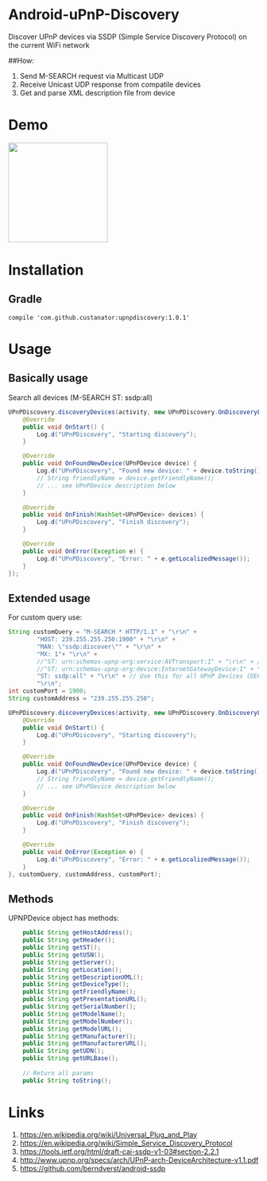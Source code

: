 # Android-uPnP-Discovery
Discover UPnP devices via SSDP (Simple Service Discovery Protocol) on the current WiFi network

##How:

1. Send M-SEARCH request via Multicast UDP
2. Receive Unicast UDP response from compatile devices
3. Get and parse XML description file from device

# Demo
 
<img src="https://github.com/custanator/android-upnp-discovery/raw/master/img/sample0.png" width="200" height="200"/>

# Installation
## Gradle
```text
compile 'com.github.custanator:upnpdiscovery:1.0.1'
```

# Usage
## Basically usage
Search all devices (M-SEARCH ST: ssdp:all)

```java
UPnPDiscovery.discoveryDevices(activity, new UPnPDiscovery.OnDiscoveryListener() {
    @Override
    public void OnStart() {
        Log.d("UPnPDiscovery", "Starting discovery");
    }

    @Override
    public void OnFoundNewDevice(UPnPDevice device) {
        Log.d("UPnPDiscovery", "Found new device: " + device.toString());
        // String friendlyName = device.getFriendlyName();
        // ... see UPnPDevice description below
    }

    @Override
    public void OnFinish(HashSet<UPnPDevice> devices) {
        Log.d("UPnPDiscovery", "Finish discovery");
    }

    @Override
    public void OnError(Exception e) {
        Log.d("UPnPDiscovery", "Error: " + e.getLocalizedMessage());
    }
});
```

## Extended usage
For custom query use:

```java
String customQuery = "M-SEARCH * HTTP/1.1" + "\r\n" +
        "HOST: 239.255.255.250:1900" + "\r\n" +
        "MAN: \"ssdp:discover\"" + "\r\n" +
        "MX: 1"+ "\r\n" +
        //"ST: urn:schemas-upnp-org:service:AVTransport:1" + "\r\n" + // Use for Sonos
        //"ST: urn:schemas-upnp-org:device:InternetGatewayDevice:1" + "\r\n" + // Use for Routers
        "ST: ssdp:all" + "\r\n" + // Use this for all UPnP Devices (DEFAULT)
        "\r\n";
int customPort = 1900;
String customAddress = "239.255.255.250";

UPnPDiscovery.discoveryDevices(activity, new UPnPDiscovery.OnDiscoveryListener() {
    @Override
    public void OnStart() {
        Log.d("UPnPDiscovery", "Starting discovery");
    }

    @Override
    public void OnFoundNewDevice(UPnPDevice device) {
        Log.d("UPnPDiscovery", "Found new device: " + device.toString());
        // String friendlyName = device.getFriendlyName();
        // ... see UPnPDevice description below
    }

    @Override
    public void OnFinish(HashSet<UPnPDevice> devices) {
        Log.d("UPnPDiscovery", "Finish discovery");
    }

    @Override
    public void OnError(Exception e) {
        Log.d("UPnPDiscovery", "Error: " + e.getLocalizedMessage());
    }
}, customQuery, customAddress, customPort);
```

## Methods
UPNPDevice object has methods:

```java
    public String getHostAddress();
    public String getHeader();
    public String getST();
    public String getUSN();
    public String getServer();
    public String getLocation();
    public String getDescriptionXML();
    public String getDeviceType();
    public String getFriendlyName();
    public String getPresentationURL();
    public String getSerialNumber();
    public String getModelName();
    public String getModelNumber();
    public String getModelURL();
    public String getManufacturer();
    public String getManufacturerURL();
    public String getUDN();
    public String getURLBase();
    
    // Return all params 
    public String toString();
```

# Links
1. https://en.wikipedia.org/wiki/Universal_Plug_and_Play
2. https://en.wikipedia.org/wiki/Simple_Service_Discovery_Protocol
3. https://tools.ietf.org/html/draft-cai-ssdp-v1-03#section-2.2.1
4. http://www.upnp.org/specs/arch/UPnP-arch-DeviceArchitecture-v1.1.pdf
5. https://github.com/berndverst/android-ssdp
